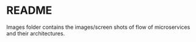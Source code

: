 # README

Images folder contains the images/screen shots of flow of microservices and their architectures.
